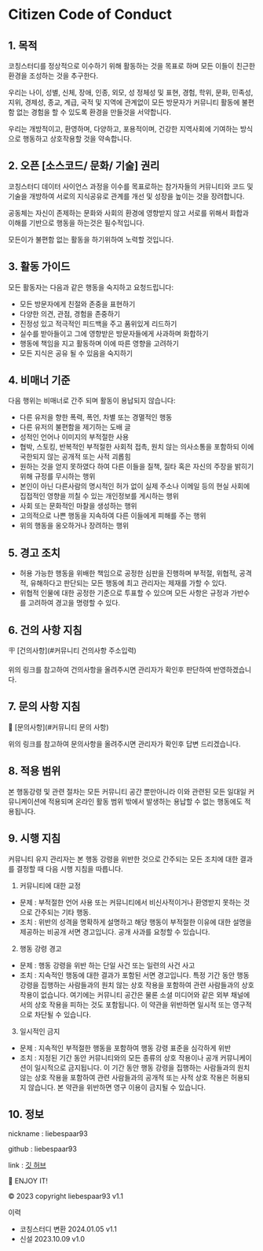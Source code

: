 # Citizen Code of Conduct

## 1. 목적

코칭스터디를 정상적으로 이수하기 위해 활동하는 것을 목표로 하며 모든 이들이 친근한 환경을 조성하는 것을 추구한다.

우리는 나이, 성별, 신체, 장애, 인종, 외모, 성 정체성 및 표현, 경험, 학위, 문화, 민족성, 지위, 경제성, 종교, 계급, 국적 및 지역에 관계없이 모든 방문자가 커뮤니티 활동에 불편함 없는 경험을 할 수 있도록 환경을 만들것을 서약합니다.

우리는 개방적이고, 환영하며, 다양하고, 포용적이며, 건강한 지역사회에 기여하는 방식으로 행동하고 상호작용할 것을 약속합니다.

## 2. 오픈 [소스코드/ 문화/ 기술] 권리

코칭스터디 데이터 사이언스 과정을 이수를 목표로하는 참가자들의 커뮤니티와 코드 및 기술을 개방하여 서로의 지식공유로 관계를 개선 및 성장을 높이는 것을 장려합니다.

공동체는 자신이 존제하는 문화와 사회의 환경에 영향받지 않고 서로를 위해서 화합과 이해를 기반으로 행동을 하는것은 필수적입니다.

모든이가 불편함 없는 활동을 하기위하여 노력할 것입니다.

## 3. 활동 가이드

모든 활동자는 다음과 같은 행동을 숙지하고 요청드립니다:

 * 모든 방문자에게 친절와 존중을 표현하기
 * 다양한 의견, 관점, 경험을 존중하기
 * 진정성 있고 적극적인 피드백을 주고 품위있게 리드하기
 * 실수를 받아들이고 그에 영향받은 방문자들에게 사과하며 화합하기
 * 행동에 책임을 지고 활동하며 이에 따른 영향을 고려하기
 * 모든 지식은 공유 될 수 있음을 숙지하기

## 4. 비매너 기준

다음 행위는 비매너로 간주 되며 활동이 용납되지 않습니다:

 * 다른 유저을 향한 폭력, 폭언, 차별 또는 경멸적인 행동
 * 다른 유저의 불편함을 제기하는 도배 글
 * 성적인 언어나 이미지의 부적절한 사용
 * 협박, 스토킹, 반복적인 부적절한 사회적 접촉, 원치 않는 의사소통을 포함하되 이에 국한되지 않는 공개적 또는 사적 괴롭힘
 * 원하는 것을 얻지 못하였다 하여 다른 이들을 질책, 질타 혹은 자신의 주장을 밝히기 위해 규정를 무시하는 행위
 * 본인이 아닌 다른사람의 명시적인 허가 없이 실제 주소나 이메일 등의 현실 사회에 집접적인 영향을 끼칠 수 있는 개인정보를 게시하는 행위
 * 사회 또는 문화적인 마찰을 생성하는 행위
 * 고의적으로 나쁜 행동을 지속하여 다른 이들에게 피해를 주는 행위
 * 위의 행동을 옹오하거나 장려하는 행위

## 5. 경고 조치

 - 허용 가능한 행동을 위배한 책임으로 공정한 심판을 진행하며 부적절, 위협적, 공격적, 유해하다고 판단되는 모든 행동에 최고 관리자는 제재를 가할 수 있다.
 - 위협적 인물에 대한 공정한 기준으로 투표할 수 있으며 모든 사항은 규정과 가반수를 고려하여 경고을 명령할 수 있다.

## 6. 건의 사항 지침

🪧 [건의사항](#커뮤니티 건의사항 주소입력)

위의 링크를 참고하여 건의사항을 올려주시면 관리자가 확인후 판단하여 반영하겠습니다.

## 7. 문의 사항 지침

📨 [문의사항](#커뮤니티 문의 사항)

위의 링크를 참고하여 문의사항을 올려주시면 관리자가 확인후 답변 드리겠습니다.

## 8. 적용 범위

본 행동강령 및 관련 절차는 모든 커뮤니티 공간 뿐만아니라 이와 관련된 모든 일대일 커뮤니케이션에 적용되며 온라인 활동 범위 밖에서 발생하는 용납할 수 없는 행동에도 적용됩니다.

## 9. 시행 지침

커뮤니티 유지 관리자는 본 행동 강령을 위반한 것으로 간주되는 모든 조치에 대한 결과를 결정할 때 다음 시행 지침을 따릅니다.

1. 커뮤니티에 대한 교정

- 문제 : 부적절한 언어 사용 또는 커뮤니티에서 비신사적이거나 환영받지 못하는 것으로 간주되는 기타 행동.
- 조치 : 위반의 성격을 명확하게 설명하고 해당 행동이 부적절한 이유에 대한 설명을 제공하는 비공개 서면 경고입니다. 공개 사과를 요청할 수 있습니다.

2. 행동 강령 경고

- 문제 : 행동 강령을 위반 하는 단일 사건 또는 일련의 사건 사고
- 조치 : 지속적인 행동에 대한 결과가 포함된 서면 경고입니다. 특정 기간 동안 행동 강령을 집행하는 사람들과의 원치 않는 상호 작용을 포함하여 관련 사람들과의 상호 작용이 없습니다. 여기에는 커뮤니티 공간은 물론 소셜 미디어와 같은 외부 채널에서의 상호 작용을 피하는 것도 포함됩니다. 이 약관을 위반하면 일시적 또는 영구적으로 차단될 수 있습니다.

3. 일시적인 금지

- 문제 : 지속적인 부적절한 행동을 포함하여 행동 강령 표준을 심각하게 위반
- 조치 : 지정된 기간 동안 커뮤니티와의 모든 종류의 상호 작용이나 공개 커뮤니케이션이 일시적으로 금지됩니다. 이 기간 동안 행동 강령을 집행하는 사람들과의 원치 않는 상호 작용을 포함하여 관련 사람들과의 공개적 또는 사적 상호 작용은 허용되지 않습니다. 본 약관을 위반하면 영구 이용이 금지될 수 있습니다.

## 10. 정보

nickname : liebespaar93

github : liebespaar93

link : [깃 허브](https://github.com/liebespaar93)

🚀 ENJOY IT!

©️ 2023 copyright liebespaar93 v1.1

이력
- 코칭스터디 변환 2024.01.05 v1.1
- 신설 2023.10.09 v1.0